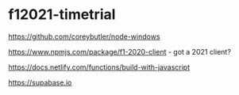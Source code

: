 # f12021-timetrial

https://github.com/coreybutler/node-windows

https://www.npmjs.com/package/f1-2020-client - got a 2021 client?

https://docs.netlify.com/functions/build-with-javascript

https://supabase.io
